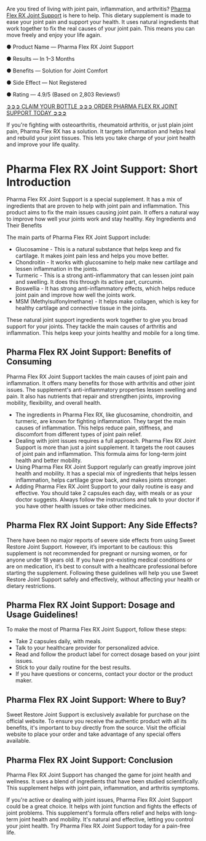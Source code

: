 Are you tired of living with joint pain, inflammation, and arthritis? [Pharma Flex RX Joint Support](https://www.facebook.com/pharmaflexrxjointsupport) is here to help. This dietary supplement is made to ease your joint pain and support your health. It uses natural ingredients that work together to fix the real causes of your joint pain. This means you can move freely and enjoy your life again.

● Product Name — Pharma Flex RX Joint Support

● Results — In 1–3 Months

● Benefits — Solution for Joint Comfort

● Side Effect — Not Registered

● Rating — 4.9/5 (Based on 2,803 Reviews!)‍

‍[➲➲➲ CLAIM YOUR BOTTLE ➲➲➲ ORDER PHARMA FLEX RX JOINT SUPPORT TODAY ➲➲➲](https://atozsupplement.com/pharma-flex-rx-joint-support/)

If you're fighting with osteoarthritis, rheumatoid arthritis, or just plain joint pain, Pharma Flex RX has a solution. It targets inflammation and helps heal and rebuild your joint tissues. This lets you take charge of your joint health and improve your life quality.

# Pharma Flex RX Joint Support: Short Introduction

Pharma Flex RX Joint Support is a special supplement. It has a mix of ingredients that are proven to help with joint pain and inflammation. This product aims to fix the main issues causing joint pain. It offers a natural way to improve how well your joints work and stay healthy.
Key Ingredients and Their Benefits

The main parts of Pharma Flex RX Joint Support include:

- Glucosamine - This is a natural substance that helps keep and fix cartilage. It makes joint pain less and helps you move better.
- Chondroitin - It works with glucosamine to help make new cartilage and lessen inflammation in the joints.
- Turmeric - This is a strong anti-inflammatory that can lessen joint pain and swelling. It does this through its active part, curcumin.
- Boswellia - It has strong anti-inflammatory effects, which helps reduce joint pain and improve how well the joints work.
- MSM (Methylsulfonylmethane) - It helps make collagen, which is key for healthy cartilage and connective tissue in the joints.

These natural joint support ingredients work together to give you broad support for your joints. They tackle the main causes of arthritis and inflammation. This helps keep your joints healthy and mobile for a long time.

## Pharma Flex RX Joint Support: Benefits of Consuming

Pharma Flex RX Joint Support tackles the main causes of joint pain and inflammation. It offers many benefits for those with arthritis and other joint issues. The supplement's anti-inflammatory properties lessen swelling and pain. It also has nutrients that repair and strengthen joints, improving mobility, flexibility, and overall health.

- The ingredients in Pharma Flex RX, like glucosamine, chondroitin, and turmeric, are known for fighting inflammation. They target the main causes of inflammation. This helps reduce pain, stiffness, and discomfort from different types of joint pain relief.
- Dealing with joint issues requires a full approach. Pharma Flex RX Joint Support is more than just a joint supplement. It targets the root causes of joint pain and inflammation. This formula aims for long-term joint health and better mobility.
- Using Pharma Flex RX Joint Support regularly can greatly improve joint health and mobility. It has a special mix of ingredients that helps lessen inflammation, helps cartilage grow back, and makes joints stronger.
- Adding Pharma Flex RX Joint Support to your daily routine is easy and effective. You should take 2 capsules each day, with meals or as your doctor suggests. Always follow the instructions and talk to your doctor if you have other health issues or take other medicines.

## Pharma Flex RX Joint Support: Any Side Effects?

There have been no major reports of severe side effects from using Sweet Restore Joint Support. However, it’s important to be cautious: this supplement is not recommended for pregnant or nursing women, or for anyone under 18 years old. If you have pre-existing medical conditions or are on medication, it’s best to consult with a healthcare professional before starting the supplement. Following these guidelines will help you use Sweet Restore Joint Support safely and effectively, without affecting your health or dietary restrictions.

## Pharma Flex RX Joint Support: Dosage and Usage Guidelines!

To make the most of Pharma Flex RX Joint Support, follow these steps:

- Take 2 capsules daily, with meals.
- Talk to your healthcare provider for personalized advice.
- Read and follow the product label for correct dosage based on your joint issues.
- Stick to your daily routine for the best results.
- If you have questions or concerns, contact your doctor or the product maker.

## Pharma Flex RX Joint Support: Where to Buy?

Sweet Restore Joint Support is exclusively available for purchase on the official website. To ensure you receive the authentic product with all its benefits, it's important to buy directly from the source. Visit the official website to place your order and take advantage of any special offers available.

## Pharma Flex RX Joint Support: Conclusion

Pharma Flex RX Joint Support has changed the game for joint health and wellness. It uses a blend of ingredients that have been studied scientifically. This supplement helps with joint pain, inflammation, and arthritis symptoms.

If you're active or dealing with joint issues, Pharma Flex RX Joint Support could be a great choice. It helps with joint function and fights the effects of joint problems. This supplement's formula offers relief and helps with long-term joint health and mobility. It's natural and effective, letting you control your joint health. Try Pharma Flex RX Joint Support today for a pain-free life.
